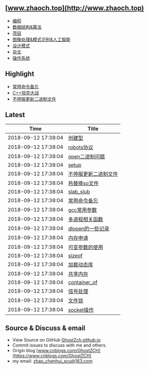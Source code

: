 ## [www.zhaoch.top](http://www.zhaoch.top)
+ [编程](编程)
+ [数据结构&算法](数据结构&算法)
+ [项目](项目)
+ [图像处理&模式识别&人工智能](图像处理&模式识别&人工智能)
+ [设计模式](设计模式)
+ [杂文](杂文)
+ [操作系统](操作系统)

## Highlight

+ [常用命令备忘](操作系统/linux/常用命令备忘.md)
+ [C++坦克大战](项目/C++坦克大战.md)
+ [不停服更新二进制文件](操作系统/linux/不停服更新二进制文件.md)

## Latest 

|Time|Title|
|--|--|
|2018-09-12 17:38:04|[创建型](设计模式/创建型.md)|
|2018-09-12 17:38:04|[robots协议](杂文/robots协议.md)|
|2018-09-12 17:38:04|[open二进制问题](杂文/open二进制问题.md)|
|2018-09-12 17:38:04|[setup](杂文/setup.md)|
|2018-09-12 17:38:04|[不停服更新二进制文件](操作系统/linux/不停服更新二进制文件.md)|
|2018-09-12 17:38:04|[热替换so文件](操作系统/linux/热替换so文件.md)|
|2018-09-12 17:38:04|[slab_slub](操作系统/linux/slab_slub.md)|
|2018-09-12 17:38:04|[常用命令备忘](操作系统/linux/常用命令备忘.md)|
|2018-09-12 17:38:04|[gcc常用参数](编程/c_cpp/gcc常用参数.md)|
|2018-09-12 17:38:04|[多进程相关函数](编程/c_cpp/多进程相关函数.md)|
|2018-09-12 17:38:04|[dlopen的一些记录](编程/c_cpp/dlopen的一些记录.md)|
|2018-09-12 17:38:04|[内存申请](编程/c_cpp/内存申请.md)|
|2018-09-12 17:38:04|[可变参数的使用](编程/c_cpp/可变参数的使用.md)|
|2018-09-12 17:38:04|[sizeof](编程/c_cpp/sizeof.md)|
|2018-09-12 17:38:04|[加载动态库](编程/c_cpp/加载动态库.md)|
|2018-09-12 17:38:04|[共享内存](编程/c_cpp/共享内存.md)|
|2018-09-12 17:38:04|[container_of](编程/c_cpp/container_of.md)|
|2018-09-12 17:38:04|[信号处理](编程/c_cpp/信号处理.md)|
|2018-09-12 17:38:04|[文件锁](编程/c_cpp/文件锁.md)|
|2018-09-12 17:38:04|[socket操作](编程/c_cpp/socket操作.md)|

## Source & Discuss & email

+ View Source on GitHub [GhostZch.github.io](https://github.com/GhostZCH/GhostZch.github.io/)
+ Commit issues to discuss with me and others.
+ Origin blog [www.cnblogs.com/GhostZCH](https://www.cnblogs.com/GhostZCH)
+ my email: zhao_chenhui_scu@163.com
